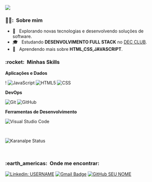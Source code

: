 
![](https://komarev.com/ghpvc/?username=filip3c0&color=006bed)

<h3> 👨‍🦱: &nbsp;Sobre mim </h3>

- 🤔 &nbsp; Explorando novas tecnologias e desenvolvendo soluções de software.
- 🎓 &nbsp; Estudando **DESENVOLVIMENTO FULL STACK** no <a href="https://devclub.rodolfomori.com/">DEC CLUB</a>.
- 🌱 &nbsp; Aprendendo mais sobre **HTML,CSS,JAVASCRIPT**.

<h3> :rocket: &nbsp;Minhas Skills </h3>

**Aplicações e Dados**

  !
  ![JavaScript](https://img.shields.io/badge/-JavaScript-333333?style=flat&logo=javascript)
  ![HTML5](https://img.shields.io/badge/-HTML5-333333?style=flat&logo=HTML5)
  ![CSS](https://img.shields.io/badge/-CSS-333333?style=flat&logo=CSS3&logoColor=1572B6)
  
**DevOps**

  ![Git](https://img.shields.io/badge/-Git-333333?style=flat&logo=git)
  ![GitHub](https://img.shields.io/badge/-GitHub-333333?style=flat&logo=github)
  
**Ferramentas de Desenvolvimento**

  ![Visual Studio Code](https://img.shields.io/badge/-Visual%20Studio%20Code-333333?style=flat&logo=visual-studio-code&logoColor=007ACC)
 

<br/>


  ![Karanalpe Status](https://github-readme-stats.vercel.app/api?username=filip3c0&show_icons=true)
</a>

<br/>

<h3> :earth_americas: &nbsp;Onde me encontrar: </h3> 

[![Linkedin: USERNAME](https://img.shields.io/badge/-FILIPE-blue?style=flat-square&logo=Linkedin&logoColor=white&link=LINK-DO-SEU-LINKEDIN)](https://www.linkedin.com/in/filipe-c-89633412b/)
[![Gmail Badge](https://img.shields.io/badge/-GMAIL-006bed?style=flat-square&logo=Gmail&logoColor=white&link=mailto:filipecnht@gmail.com)](mailto:filipecnht@gmail.com)
[![GitHub SEU NOME]( https://img.shields.io/github/followers/VanessaSwerts?label=follow&style=social)](https://github.com/Filip3C0)
